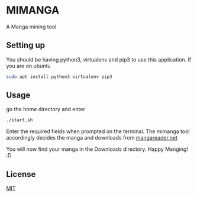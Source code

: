 # MIMANGA
A Manga mining tool

## Setting up
You should be having python3, virtualenv and pip3 to use this application.
If you are on ubuntu
```bash
sudo apt install python3 virtualenv pip3
```

## Usage
go the home directory and enter
```bash
./start.sh
```
Enter the required fields when prompted on the terminal. The mimanga tool accordingly decides the manga and downloads from [mangareader.net](https://www.mangareader.net)

You will now find your manga in the Downloads directory. Happy Manging! :D

## License
[MIT](https://choosealicense.com/licenses/mit/)